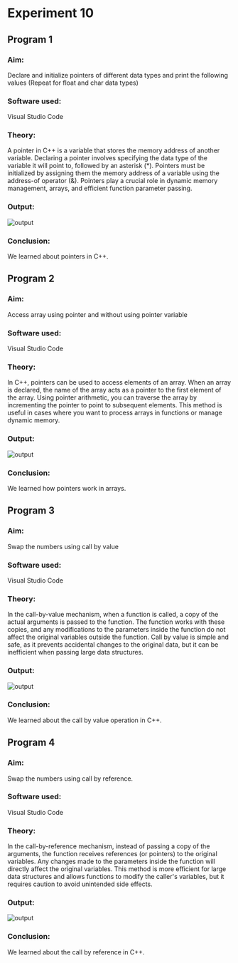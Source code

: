 # Experiment 10
## Program 1
### Aim: 
Declare and initialize pointers of different data types and print the following values (Repeat for float and char data types)
### Software used: 
Visual Studio Code
### Theory:
A pointer in C++ is a variable that stores the memory address of another variable. Declaring a pointer involves specifying the data type of the variable it will point to, followed by an asterisk (*). Pointers must be initialized by assigning them the memory address of a variable using the address-of operator (&). Pointers play a crucial role in dynamic memory management, arrays, and efficient function parameter passing.
### Output:
![output]()
### Conclusion:
We learned about pointers in C++. 

## Program 2
### Aim: 
Access array using pointer and without using pointer variable
### Software used: 
Visual Studio Code
### Theory:
In C++, pointers can be used to access elements of an array. When an array is declared, the name of the array acts as a pointer to the first element of the array. Using pointer arithmetic, you can traverse the array by incrementing the pointer to point to subsequent elements. This method is useful in cases where you want to process arrays in functions or manage dynamic memory.
### Output:
![output]()
### Conclusion:
We learned how pointers work in arrays. 

## Program 3
### Aim: 
Swap the numbers using call by value
### Software used: 
Visual Studio Code
### Theory:
In the call-by-value mechanism, when a function is called, a copy of the actual arguments is passed to the function. The function works with these copies, and any modifications to the parameters inside the function do not affect the original variables outside the function. Call by value is simple and safe, as it prevents accidental changes to the original data, but it can be inefficient when passing large data structures.
### Output:
![output]()
### Conclusion:
We learned about the call by value operation in C++. 

## Program 4
### Aim: 
Swap the numbers using call by reference. 
### Software used: 
Visual Studio Code
### Theory:
In the call-by-reference mechanism, instead of passing a copy of the arguments, the function receives references (or pointers) to the original variables. Any changes made to the parameters inside the function will directly affect the original variables. This method is more efficient for large data structures and allows functions to modify the caller's variables, but it requires caution to avoid unintended side effects.
### Output:
![output]()
### Conclusion:
We learned about the call by reference in C++. 
